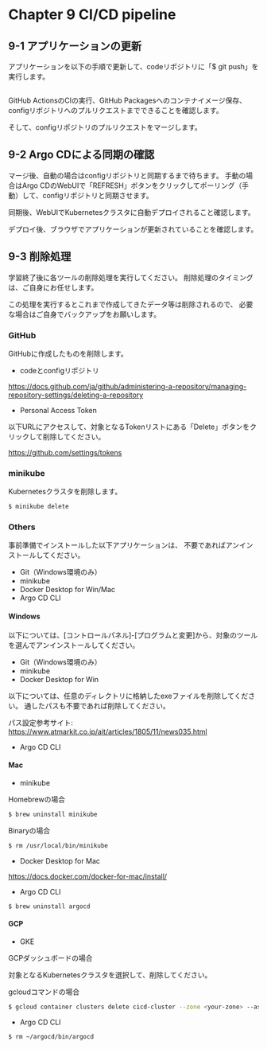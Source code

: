 # Chapter 9 CI/CD pipeline

## 9-1 アプリケーションの更新

アプリケーションを以下の手順で更新して、codeリポジトリに「$ git push」を実行します。

```
```

GitHub ActionsのCIの実行、GitHub Packagesへのコンテナイメージ保存、configリポジトリへのプルリクエストまでできることを確認します。

そして、configリポジトリのプルリクエストをマージします。

## 9-2 Argo CDによる同期の確認

マージ後、自動の場合はconfigリポジトリと同期するまで待ちます。
手動の場合はArgo CDのWebUIで「REFRESH」ボタンをクリックしてポーリング（手動）して、configリポジトリと同期させます。

同期後、WebUIでKubernetesクラスタに自動デプロイされること確認します。

デプロイ後、ブラウザでアプリケーションが更新されていることを確認します。

## 9-3 削除処理

学習終了後に各ツールの削除処理を実行してください。
削除処理のタイミングは、ご自身にお任せします。

この処理を実行するとこれまで作成してきたデータ等は削除されるので、
必要な場合はご自身でバックアップをお願いします。

### GitHub

GitHubに作成したものを削除します。

* codeとconfigリポジトリ

https://docs.github.com/ja/github/administering-a-repository/managing-repository-settings/deleting-a-repository

* Personal Access Token

以下URLにアクセスして、対象となるTokenリストにある「Delete」ボタンをクリックして削除してください。

https://github.com/settings/tokens

### minikube

Kubernetesクラスタを削除します。

```bash
$ minikube delete
```

### Others

事前準備でインストールした以下アプリケーションは、
不要であればアンインストールしてください。

* Git（Windows環境のみ）
* minikube
* Docker Desktop for Win/Mac
* Argo CD CLI

#### Windows

以下については、[コントロールパネル]-[プログラムと変更]から、対象のツールを選んでアンインストールしてください。

* Git（Windows環境のみ）
* minikube
* Docker Desktop for Win

以下については、任意のディレクトリに格納したexeファイルを削除してください。
通したパスも不要であれば削除してください。

パス設定参考サイト: https://www.atmarkit.co.jp/ait/articles/1805/11/news035.html

* Argo CD CLI

#### Mac

* minikube

Homebrewの場合

```bash
$ brew uninstall minikube
```

Binaryの場合

```bash
$ rm /usr/local/bin/minikube
```

* Docker Desktop for Mac

https://docs.docker.com/docker-for-mac/install/

* Argo CD CLI

```brew
$ brew uninstall argocd
```

#### GCP

* GKE

GCPダッシュボードの場合

対象となるKubernetesクラスタを選択して、削除してください。

gcloudコマンドの場合

```bash
$ gcloud container clusters delete cicd-cluster --zone <your-zone> --async
```

* Argo CD CLI

```bash
$ rm ~/argocd/bin/argocd
```
